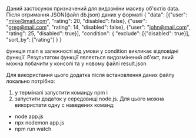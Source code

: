 Даний застосунок призначений для видозміни масиву об'єктів data. Після отримання JSON(файл db.json) даних у форматі
{
  "data": [{"user": "mike@mail.com", "rating": 20, "disabled": false},
           {"user": "greg@mail.com", "rating": 14, "disabled": false},
           {"user": "john@mail.com", "rating": 25, "disabled": true}],
  "condition": {
    "exclude": [{"disabled": true}], "sort_by": ["rating"]
  }
}

функція main в залежності від умови у condition викликає відповідні функції. Результатом функції являється видозмінений об'єкт, який можна побачити у консолі та у новому файлі result.json

Для використання цього додатка після встановлення даних файлу локально потрібно:
1. у терміналі запустити команду npm i
2. запустити додаток у середовищі node.js. Для цього можна використати одну с наведених команд:
  - node app.js
  - npx nodemon app.js
  - npm run watch
